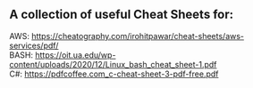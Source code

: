 ## A collection of useful Cheat Sheets for:

AWS: https://cheatography.com/irohitpawar/cheat-sheets/aws-services/pdf/ <br/>
BASH: https://oit.ua.edu/wp-content/uploads/2020/12/Linux_bash_cheat_sheet-1.pdf <br/>
C#: https://pdfcoffee.com_c-cheat-sheet-3-pdf-free.pdf </br>
